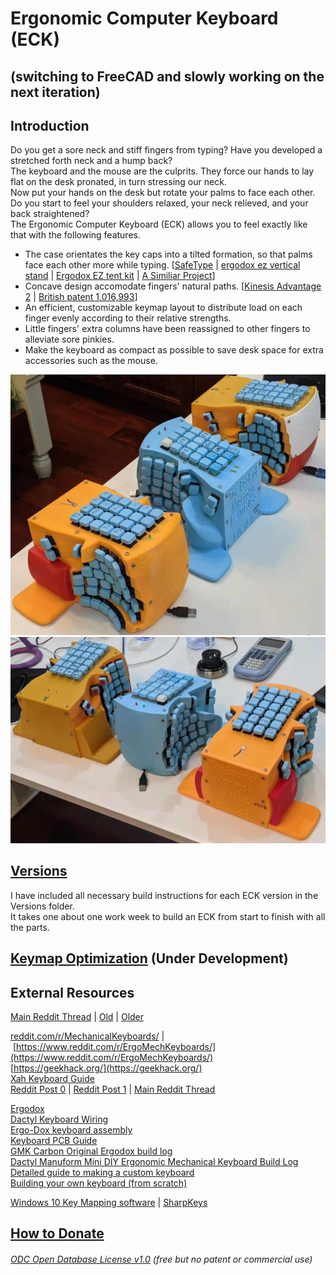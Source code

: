 # Ergonomic Computer Keyboard (ECK)

## (switching to FreeCAD and slowly working on the next iteration)

## Introduction
Do you get a sore neck and stiff fingers from typing? Have you developed a stretched forth neck and a hump back?  
The keyboard and the mouse are the culprits. They force our hands to lay flat on the desk pronated, in turn stressing our neck.  
Now put your hands on the desk but rotate your palms to face each other. Do you start to feel your shoulders relaxed, your neck relieved, and your back straightened?    
The Ergonomic Computer Keyboard (ECK) allows you to feel exactly like that with the following features.
- The case orientates the key caps into a tilted formation, so that palms face each other more while typing. [[SafeType](https://safetype.com/index.php?id_product=1&controller=product) | [ergodox ez vertical stand](https://www.thingiverse.com/thing:2748084)&nbsp;| [Ergodox EZ tent kit](https://www.thingiverse.com/thing:1433117) | [A Similiar Project](https://thomasbaart.nl/2019/01/20/vertikeeb-making-a-vertical-keyboard-part-1/)]
- Concave design accomodate fingers' natural paths. [[Kinesis Advantage 2](https://kinesis-ergo.com/shop/advantage2/)  | [British patent 1,016,993](https://geekhack.org/index.php?topic=63415)]  
- An efficient, customizable keymap layout to distribute load on each finger evenly according to their relative strengths.  
- Little fingers' extra columns have been reassigned to other fingers to alleviate sore pinkies.  
- Make the keyboard as compact as possible to save desk space for extra accessories such as the mouse.  

![](Keyboard0.jpg)  
![](Keyboard1.jpg)  

## [Versions](Versions)  
I have included all necessary build instructions for each ECK version in the Versions folder.  
It takes one about one work week to build an ECK from start to finish with all the parts.

## [Keymap Optimization](KeymapOptimization) (Under Development)


## External Resources
[Main Reddit Thread](https://www.reddit.com/r/ErgoMechKeyboards/comments/g28c2i/ergonomicverticalkeyboard_thread/) | [Old](https://www.reddit.com/r/ErgoMechKeyboards/comments/fvxuw1/need_help_combining_all_of_the_good_features_from/) | [Older](https://www.reddit.com/r/MechanicalKeyboards/comments/fumlvb/possible_to_absorb_and_combine_all_of_the_good/)  

[reddit.com/r/MechanicalKeyboards/](http://reddit.com/r/MechanicalKeyboards/)&nbsp;|&nbsp;[https://www.reddit.com/r/ErgoMechKeyboards/](https://www.reddit.com/r/ErgoMechKeyboards/)  
[https://geekhack.org/](https://geekhack.org/)  
[Xah Keyboard Guide](http://Xah%20Keyboard%20Guide)  
[Reddit Post 0](https://www.reddit.com/r/MechanicalKeyboards/comments/fumlvb/possible_to_absorb_and_combine_all_of_the_good/) | [Reddit Post 1](https://www.reddit.com/r/ErgoMechKeyboards/comments/fvxuw1/need_help_combining_all_of_the_good_features_from/) | [Main Reddit Thread ](https://www.reddit.com/r/ErgoMechKeyboards/comments/g28c2i/ergonomicverticalkeyboard_thread/)  

[Ergodox](https://www.ergodox.io/)  
[Dactyl Keyboard Wiring](https://github.com/adereth/dactyl-keyboard/blob/master/guide/README.org#wiring)   
[Ergo-Dox keyboard assembly](https://www.youtube.com/watch?v=x1irVrAl3Ts)  
[Keyboard PCB Guide](https://github.com/ruiqimao/keyboard-pcb-guide)   
[GMK Carbon Original Ergodox build log](https://imgur.com/a/3riAB)  
[Dactyl Manuform Mini DIY Ergonomic Mechanical Keyboard Build Log](https://www.beekeeb.com/dactyl-manuform-mini-mechanical-keyboard-build-log/)   
[Detailed guide to making a custom keyboard](https://www.reddit.com/r/MechanicalKeyboards/comments/4l0p41/guide_detailed_guide_to_making_a_custom_keyboard/?utm_source=amp&utm_medium=&utm_content=post_body)  
[Building your own keyboard (from scratch)](https://medium.com/@monkeytypewritr/building-your-own-keyboard-from-scratch-bd0638c40850)  

[Windows 10 Key Mapping software](https://thegeekpage.com/top-10-best-free-key-mapping-software-for-windows-10/)&nbsp;| [SharpKeys](https://github.com/randyrants/sharpkeys/releases)


## [How to Donate](https://github.com/YangPiCui/ProjectIdeas/blob/main/README.md#how-to-donate-in-descending-preference-for-me)

###### [ODC Open Database License v1.0](https://choosealicense.com/appendix/)  (free but no patent or commercial use)
